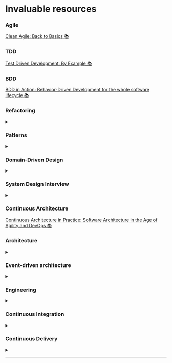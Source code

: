 # Invaluable resources

### Agile
[Clean Agile: Back to Basics 📚][cleanAgileBook]

### TDD
[Test Driven Development: By Example 📚][tddBook]

### BDD
[BDD in Action: Behavior-Driven Development for the whole software lifecycle 📚][bddInActionBook]

### Refactoring

<details>
 <summary></summary>

<!--START_SECTION:activity--> 

[Refactoring to Patterns 📚][refactoringToPatternsBook]\
[Refactoring: Improving the Design of Existing Code 📚][refactoringBook] 

<!--END_SECTION:activity-->

</details>

### Patterns

<details>
 <summary></summary>

<!--START_SECTION:activity--> 

[Design Patterns: Elements of Reusable Object-Oriented Software 📚][designPatternsBook]\
[Patterns of Enterprise Application Architecture 📚][patternsOfEnterpriseApplicationArchitectureBook]\
[Implementation Patterns 📚][implementationPatternsBook]
 
<!--END_SECTION:activity-->

</details>

### Domain-Driven Design

<details>
 <summary></summary>

<!--START_SECTION:activity--> 

[Domain-Driven Design: Tackling Complexity in the Heart of Software 📚][dddBook]\
[Implementing Domain-driven Design 📚][implementingDomainDrivenDesignBook]

<!--END_SECTION:activity-->

</details>

### System Design Interview

<details>
 <summary></summary>

<!--START_SECTION:activity--> 

[System Design Interview – An insider's guide 📚][systemDesignInterviewBookVolumeOne]\
[System Design Interview – An Insider's Guide: Volume 2 📚][systemDesignInterviewBookVolumeTwo]\
[Machine Learning System Design Interview 📚][machineLearningSystemDesignInterviewBook]
 
<!--END_SECTION:activity-->

</details>

### Continuous Architecture
[Continuous Architecture in Practice: Software Architecture in the Age of Agility and DevOps 📚][continuousArchitectureInPracticeBook]

### Architecture

<details>
 <summary></summary>

<!--START_SECTION:activity--> 
[Clean Architecture: A Craftsman’s Guide to Software Structure and Design 📚][cleanArchitectureACraftsmansGuideToSoftwareStructureAndDesignBook]\
[Fundamentals of Software Architecture 📚][fundamentalsOfSoftwareArchitectureBook]\
[Software Architecture in Practice, Third Edition 📚][softwareArchitectureInPracticeBook]\
[Software Architecture: From Fundamentals to the Hard Parts][softwareArchitectureFromFundamentalsToTheHardPartsJournalPost]\
[Debugging Architects][debuggingArchitectsBlogArticle]\
[The Software Architect Elevator 📚][theSoftwareArchitectElevatorBook]\
[Building Evolutionary Architectures: Support Constant Change 📚][buildingEvolutionaryArchitecturesSupportConstantChangeBook]\
[Software Architecture: The Hard Parts 📚][softwareArchitectureTheHardPartsBook]

<!--END_SECTION:activity-->

</details>

### Event-driven architecture

<details>
 <summary></summary>

<!--START_SECTION:activity--> 

[Building Event-Driven Microservice 📚][buildingEventDrivenMicroserviceBook]
 
<!--END_SECTION:activity-->

</details>

### Engineering

<details>
 <summary></summary>

<!--START_SECTION:activity--> 

[Software Engineering at Google 📚][softwareEngineeringAtGoogleBook]\
[Modern Software Engineering: Doing What Works to Build Better Software Faster 📚][modernSoftwareEngineeringDoingWhatWorksToBuildBetterSoftwareFasterBook]
 
<!--END_SECTION:activity-->

</details>

### Continuous Integration

<details>
 <summary></summary>

<!--START_SECTION:activity--> 

[Continuous Integration: Improving Software Quality and Reducing Risk 📚][continuousIntegrationImprovingSoftwareQualityAndReducingRiskBook]
 
<!--END_SECTION:activity-->

</details>

### Continuous Delivery

<details>
 <summary></summary>

<!--START_SECTION:activity--> 

[Continuous Delivery: Reliable Software Releases through Build, Test, and Deployment Automation 📚][continuousDeliveryReliableSoftwareReleasesThroughBuildTestAndDeploymentAutomationBook]
 
<!--END_SECTION:activity-->

</details>

-------------------------------------------------------------------------------- 

[cleanAgileBook]: https://lnkd.in/dTNr6577
[tddBook]: https://lnkd.in/dFe2wjuZ
[refactoringToPatternsBook]: https://lnkd.in/drqSEqgc
[refactoringBook]: https://lnkd.in/dcV_-Y5E
[designPatternsBook]: https://lnkd.in/dgRwD7V8
[dddBook]: https://t.co/TafLmskc2Z
[systemDesignInterviewBookVolumeOne]: https://lnkd.in/dpCzHe6p
[systemDesignInterviewBookVolumeTwo]: https://lnkd.in/dcS3KdeB
[continuousArchitectureInPracticeBook]: https://lnkd.in/eCiJx8pd
[softwareArchitectureFromFundamentalsToTheHardPartsJournalPost]: https://techleadjournal.dev/episodes/120/
[debuggingArchitectsBlogArticle]: https://architectelevator.com/transformation/debugging-architect
[bddInActionBook]: https://www.oreilly.com/library/view/bdd-in-action/9781617291654
[softwareEngineeringAtGoogleBook]: https://www.oreilly.com/library/view/software-engineering-at/9781492082781
[patternsOfEnterpriseApplicationArchitectureBook]: https://www.martinfowler.com/books/eaa.html
[theSoftwareArchitectElevatorBook]: https://www.oreilly.com/library/view/the-software-architect/9781492077534
[implementationPatternsBook]: https://www.oreilly.com/library/view/implementation-patterns/9780321413093
[machineLearningSystemDesignInterviewBook]: https://www.amazon.de/Machine-Learning-System-Design-Interview/dp/1736049127
[buildingEventDrivenMicroserviceBook]: https://www.oreilly.com/library/view/building-event-driven-microservices/9781492057888/
[buildingEvolutionaryArchitecturesSupportConstantChangeBook]: https://www.thoughtworks.com/en-gb/insights/books/building-evolutionary-architectures
[implementingDomainDrivenDesignBook]: https://www.oreilly.com/library/view/implementing-domain-driven-design/9780133039900/
[fundamentalsOfSoftwareArchitectureBook]: https://www.oreilly.com/library/view/fundamentals-of-software/9781492043447/
[softwareArchitectureInPracticeBook]: https://www.oreilly.com/library/view/software-architecture-in/9780132942799/
[softwareArchitectureTheHardPartsBook]: https://www.oreilly.com/library/view/software-architecture-the/9781492086888/
[cleanArchitectureACraftsmansGuideToSoftwareStructureAndDesignBook]: https://www.oreilly.com/library/view/clean-architecture-a/9780134494272/
[modernSoftwareEngineeringDoingWhatWorksToBuildBetterSoftwareFasterBook]: https://www.oreilly.com/library/view/modern-software-engineering/9780137314942/
[continuousDeliveryReliableSoftwareReleasesThroughBuildTestAndDeploymentAutomationBook]: https://www.oreilly.com/library/view/continuous-delivery-reliable/9780321670250/
[continuousIntegrationImprovingSoftwareQualityAndReducingRiskBook]: https://www.oreilly.com/library/view/continuous-integration-improving/9780321336385/
